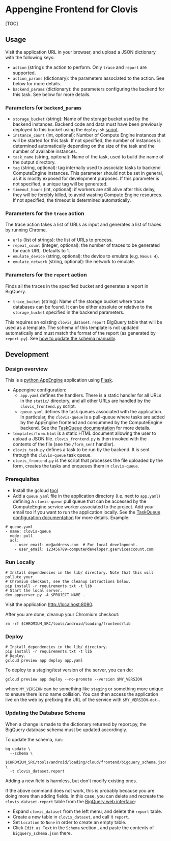 # Appengine Frontend for Clovis

[TOC]

## Usage

Visit the application URL in your browser, and upload a JSON dictionary with the
following keys:

-   `action` (string): the action to perform. Only `trace` and `report` are
    supported.
-   `action_params` (dictionary): the parameters associated to the action.
    See below for more details.
-   `backend_params` (dictionary): the parameters configuring the backend for
    this task. See below for more details.

### Parameters for `backend_params`

-   `storage_bucket` (string): Name of the storage bucket used by the backend
    instances. Backend code and data must have been previously deployed to this
    bucket using the `deploy.sh` [script][4].
-   `instance_count` (int, optional): Number of Compute Engine instances that
    will be started for this task. If not specified, the number of instances is
    determined automatically depending on the size of the task and the number
    of available instances.
-   `task_name` (string, opitonal): Name of the task, used to build the name of
    the output directory.
-   `tag` (string, optional): tag internally used to associate tasks to backend
    ComputeEngine instances. This parameter should not be set in general, as it
    is mostly exposed for development purposes. If this parameter is not
    specified, a unique tag will be generated.
-   `timeout_hours` (int, optional): if workers are still alive after this
    delay, they will be forcibly killed, to avoid wasting Compute Engine
    resources. If not specified, the timeout is determined automatically.

### Parameters for the `trace` action

The trace action takes a list of URLs as input and generates a list of traces by
running Chrome.

-   `urls` (list of strings): the list of URLs to process.
-   `repeat_count` (integer, optional): the number of traces to be generated
    for each URL. Defaults to 1.
-   `emulate_device` (string, optional): the device to emulate (e.g. `Nexus 4`).
-   `emulate_network` (string, optional): the network to emulate.

### Parameters for the `report` action

Finds all the traces in the specified bucket and generates a report in BigQuery.

- `trace_bucket` (string): Name of the storage bucket where trace databases can
  be found. It can be either absolute or relative to the `storage_bucket`
  specified in the backend parameters.

This requires an existing `clovis_dataset.report` BigQuery table that will be
used as a template. The schema of this template is not updated automatically and
must match the format of the report (as generated by `report.py`).
See [how to update the schema manually][7].

## Development

### Design overview

This is a [python AppEngine][5] application using [Flask][6].

-   Appengine configuration:
    -   `app.yaml` defines the handlers. There is a static handler for all URLs
    in the `static/` directory, and all other URLs are handled by the
    `clovis_frontend.py` script.
    -   `queue.yaml` defines the task queues associated with the application. In
        particular, the `clovis-queue` is a pull-queue where tasks are added by
        the AppEngine frontend and consummed by the ComputeEngine backend.
        See the [TaskQueue documentation][2] for more details.
-   `templates/form.html` is a static HTML document allowing the user to upload
    a JSON file. `clovis_frontend.py` is then invoked with the contents of the
    file (see the `/form_sent` handler).
-   `clovis_task.py` defines a task to be run by the backend. It is sent through
    the `clovis-queue` task queue.
-   `clovis_frontend.py` is the script that processes the file uploaded by the
    form, creates the tasks and enqueues them in `clovis-queue`.

### Prerequisites

-   Install the gcloud [tool][1]
-   Add a `queue.yaml` file in the application directory (i.e. next to
    `app.yaml`) defining a `clovis-queue` pull queue that can be accessed by the
    ComputeEngine service worker associated to the project. Add your email too
    if you want to run the application locally. See the [TaskQueue configuration
    documentation][3] for more details. Example:

```
# queue.yaml
- name: clovis-queue
  mode: pull
  acl:
    - user_email: me@address.com  # For local development.
    - user_email: 123456789-compute@developer.gserviceaccount.com
```

### Run Locally

```shell
# Install dependencies in the lib/ directory. Note that this will pollute your
# Chromium checkout, see the cleanup intructions below.
pip install -r requirements.txt -t lib
# Start the local server.
dev_appserver.py -A $PROJECT_NAME .
```

Visit the application [http://localhost:8080](http://localhost:8080).

After you are done, cleanup your Chromium checkout:

```shell
rm -rf $CHROMIUM_SRC/tools/android/loading/frontend/lib
```

### Deploy

```shell
# Install dependencies in the lib/ directory.
pip install -r requirements.txt -t lib
# Deploy.
gcloud preview app deploy app.yaml
```

To deploy to a staging/test version of the server, you can do:

```shell
gcloud preview app deploy --no-promote --version $MY_VERSION
```

where `MY_VERSION` can be something like `staging` or something more unique to
ensure there is no name collision. You can then access the application live on
the web by prefixing the URL of the service with `$MY_VERSION-dot-`.

### Updating the Database Schema

When a change is made to the dictionary returned by report.py, the BigQuery
database schema must be updated accordingly.

To update the schema, run:

```shell
bq update \
  --schema \
    $CHROMIUM_SRC/tools/android/loading/cloud/frontend/bigquery_schema.json \
  -t clovis_dataset.report
```

Adding a new field is harmless, but don't modify existing ones.

If the above command does not work, this is probably because you are doing more
than adding fields.
In this case, you can delete and recreate the `clovis_dataset.report` table from
the [BigQuery web interface][8]:
-   Expand `clovis_dataset` from the left menu, and delete the `report` table.
-   Create a new table in `clovis_dataset`, and call it `report`.
-   Set `Location` to `None` in order to create an empty table.
-   Click `Edit as Text` in the `Schema` section , and  paste the contents of
    `bigquery_schema.json` there.


[1]: https://cloud.google.com/sdk
[2]: https://cloud.google.com/appengine/docs/python/taskqueue
[3]: https://cloud.google.com/appengine/docs/python/config/queue
[4]: ../backend/README.md#Deploy-the-code
[5]: https://cloud.google.com/appengine/docs/python
[6]: http://flask.pocoo.org
[7]: #Updating-the-Database-Schema
[8]: https://bigquery.cloud.google.com
